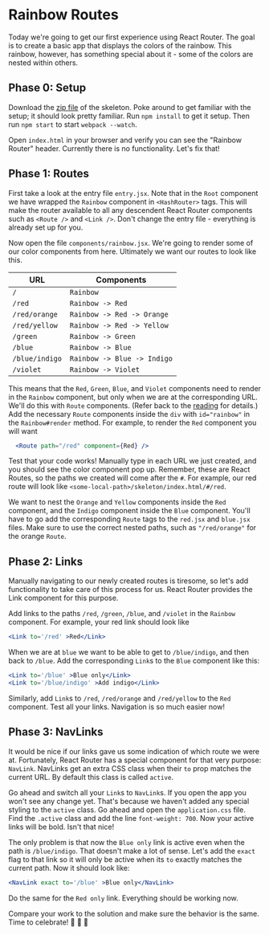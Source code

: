 # Rainbow Routes

Today we're going to get our first experience using React Router. The
goal is to create a basic app that displays the colors of the rainbow.
This rainbow, however, has something special about it - some of the
colors are nested within others.

## Phase 0: Setup

Download the [zip file][zip-skeleton] of the skeleton. Poke around to
get familiar with the setup; it should look pretty familiar. Run `npm
install` to get it setup. Then run `npm start` to start `webpack --watch`.

Open `index.html` in your browser and verify you can
see the "Rainbow Router" header.  Currently there is no functionality.
Let's fix that!

## Phase 1: Routes

First take a look at the entry file `entry.jsx`. Note that in the `Root`
component we have wrapped the `Rainbow` component in `<HashRouter>`
tags. This will make the router available to all any descendent React
Router components such as `<Route />` and `<Link />`. Don't change the
entry file - everything is already set up for you.

Now open the file `components/rainbow.jsx`. We're going to render some
of our color components from here. Ultimately we want our routes to look
like this.

URL                     | Components
------------------------|-----------
`/`                     | `Rainbow`
`/red`                  | `Rainbow -> Red`
`/red/orange`           | `Rainbow -> Red -> Orange`
`/red/yellow`           | `Rainbow -> Red -> Yellow`
`/green`                | `Rainbow -> Green`
`/blue`                 | `Rainbow -> Blue`
`/blue/indigo`          | `Rainbow -> Blue -> Indigo`
`/violet`               | `Rainbow -> Violet`

This means that the `Red`, `Green`, `Blue`, and `Violet` components need
to render in the `Rainbow` component, but only when we are at the
corresponding URL. We'll do this with `Route` components. (Refer back to
the [reading][intro] for details.) Add the necessary `Route` components
inside the `div` with `id="rainbow"` in the `Rainbow#render` method. For
example, to render the `Red` component you will want

```jsx
  <Route path="/red" component={Red} />
```

Test that your code works!  Manually type in each URL we just created,
and you should see the color component pop up.  Remember, these are
React Routes, so the paths we created will come after the `#`.  For
example, our red route will look like `<some-local-path>/skeleton/index.html/#/red`.

We want to nest the `Orange` and `Yellow` components inside the `Red`
component, and the `Indigo` component inside the `Blue` component.
You'll have to go add the corresponding `Route` tags to the `red.jsx`
and `blue.jsx` files. Make sure to use the correct nested paths, such as
`"/red/orange"` for the orange `Route`.

## Phase 2: Links

Manually navigating to our newly created routes is tiresome, so let's
add functionality to take care of this process for us. React Router
provides the Link component for this purpose.

Add links to the paths `/red`, `/green`, `/blue`, and `/violet` in the
`Rainbow` component. For example, your red link should look like

```jsx
<Link to='/red' >Red</Link>
```

When we are at `blue` we want to be able to get to `/blue/indigo`, and
then back to `/blue`. Add the corresponding `Link`s to the `Blue`
component like this:

```jsx
<Link to='/blue' >Blue only</Link>
<Link to='/blue/indigo' >Add indigo</Link>
```

 Similarly, add `Link`s to `/red`, `/red/orange` and
`/red/yellow` to the `Red` component. Test all your links. Navigation is
so much easier now!

## Phase 3: NavLinks

It would be nice if our links gave us some indication of which route we
were at. Fortunately, React Router has a special component for that very
purpose: `NavLink`. NavLinks get an extra CSS class when their `to` prop
matches the current URL. By default this class is called `active`.

Go ahead and switch all your `Link`s to `NavLink`s. If you open the app
you won't see any change yet. That's because we haven't added any
special styling to the `active` class. Go ahead and open the
`application.css` file. Find the `.active` class and add the line
`font-weight: 700`. Now your active links will be bold. Isn't that nice!

The only problem is that now the `Blue only` link is active even when
the path is `/blue/indigo`. That doesn't make a lot of sense. Let's add
the `exact` flag to that link so it will only be active when its `to`
exactly matches the current path. Now it should look like:

```jsx
<NavLink exact to='/blue' >Blue only</NavLink>
```

Do the same for the `Red only` link. Everything should be working now.

Compare your work to the solution and make sure the behavior is the
same. Time to celebrate! :tada: :rainbow: :tada:

[zip-skeleton]: ./skeleton.zip?raw=true
[with-router]: ../../readings/with_router.md
[intro]: ../../readings/intro_to_react_router.md
